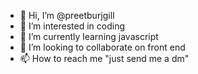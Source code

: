 - 👋 Hi, I’m @preetburjgill
- 👀 I’m interested in coding
- 🌱 I’m currently learning javascript
- 💞️ I’m looking to collaborate on front end
- 📫 How to reach me "just send me a dm"

<!---
preetburjgill/preetburjgill is a ✨ special ✨ repository because its `README.md` (this file) appears on your GitHub profile.
You can click the Preview link to take a look at your changes.
--->
